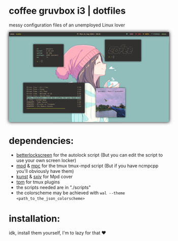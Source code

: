 # coffee gruvbox i3 | dotfiles 
messy configuration files of an unemployed Linux lover

<img style="box-shadow: 0px 0px 10px #000;" src="./.assets/fakebusy.png">

# dependencies: 
* [betterlockscreen](https://github.com/pavanjadhaw/betterlockscreen) for the autolock script (But you can edit the script to use your own screen locker)
* [mpd](https://github.com/MusicPlayerDaemon/MPD) & [mpc](https://github.com/MusicPlayerDaemon/mpc) for the tmux tmux-mpd script (But if you have ncmpcpp you'll obviously have them)
* [kunst](https://github.com/sdushantha/kunst) & [sxiv](https://github.com/muennich/sxiv) for Mpd cover
* [tpm](https://github.com/tmux-plugins/tpm) for tmux plugins  
* the scripts needed are in "./scripts"
* the colorscheme may be achieved with ```wal --theme <path_to_the_json_colorscheme>```

# installation:
idk, install them yourself, I'm to lazy for that ❤ 
